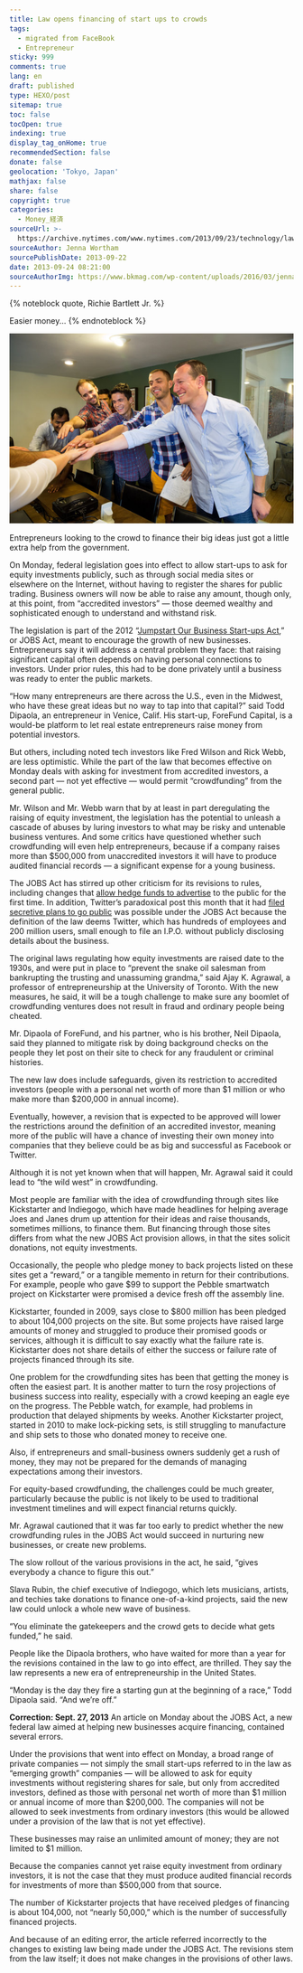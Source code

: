 ```yaml
---
title: Law opens financing of start ups to crowds
tags:
  - migrated from FaceBook
  - Entrepreneur
sticky: 999
comments: true
lang: en
draft: published
type: HEXO/post
sitemap: true
toc: false
tocOpen: true
indexing: true
display_tag_onHome: true
recommendedSection: false
donate: false
geolocation: 'Tokyo, Japan'
mathjax: false
share: false
copyright: true
categories:
  - Money_経済
sourceUrl: >-
  https://archive.nytimes.com/www.nytimes.com/2013/09/23/technology/law-opens-financing-of-start-ups-to-crowds.html
sourceAuthor: Jenna Wortham
sourcePublishDate: 2013-09-22
date: 2013-09-24 08:21:00
sourceAuthorImg: https://www.bkmag.com/wp-content/uploads/2016/03/jenna1.jpg
---
```


{% noteblock quote, Richie Bartlett Jr. %}

Easier money...
{% endnoteblock %}


 ![Todd DiPaola, far right, and his brother are starting a Web site, ForeFund Capital, as a platform for real estate investment. He expressed enthusiasm about the JOBS Act.](./Law-opens-financing-of-start-ups-to-crowds/crowdfundjump1-articleLarge.jpg)

 Entrepreneurs looking to the crowd to finance their big ideas just got a little extra help from the government.

 On Monday, federal legislation goes into effect to allow start-ups to ask for equity investments publicly, such as through social media sites or elsewhere on the Internet, without having to register the shares for public trading. Business owners will now be able to raise any amount, though only, at this point, from “accredited investors” — those deemed wealthy and sophisticated enough to understand and withstand risk.

 The legislation is part of the 2012 “[Jumpstart Our Business Start-ups Act](http://www.nytimes.com/2012/03/23/business/senate-passes-start-ups-bill-with-amendments.html?_r=1&),” or JOBS Act, meant to encourage the growth of new businesses. Entrepreneurs say it will address a central problem they face: that raising significant capital often depends on having personal connections to investors. Under prior rules, this had to be done privately until a business was ready to enter the public markets.

 “How many entrepreneurs are there across the U.S., even in the Midwest, who have these great ideas but no way to tap into that capital?” said Todd Dipaola, an entrepreneur in Venice, Calif. His start-up, ForeFund Capital, is a would-be platform to let real estate entrepreneurs raise money from potential investors.
 
 But others, including noted tech investors like Fred Wilson and Rick Webb, are less optimistic. While the part of the law that becomes effective on Monday deals with asking for investment from accredited investors, a second part — not yet effective — would permit “crowdfunding” from the general public.

 Mr. Wilson and Mr. Webb warn that by at least in part deregulating the raising of equity investment, the legislation has the potential to unleash a cascade of abuses by luring investors to what may be risky and untenable business ventures. And some critics have questioned whether such crowdfunding will even help entrepreneurs, because if a company raises more than $500,000 from unaccredited investors it will have to produce audited financial records — a significant expense for a young business.

 The JOBS Act has stirred up other criticism for its revisions to rules, including changes that [allow hedge funds to advertise](http://dealbook.nytimes.com/2013/07/10/s-e-c-lifts-advertising-ban-on-private-investments/) to the public for the first time. In addition, Twitter’s paradoxical post this month that it had [filed secretive plans to go public](http://dealbook.nytimes.com/2013/09/12/twitter-confidentially-submits-plans-for-i-p-o/) was possible under the JOBS Act because the definition of the law deems Twitter, which has hundreds of employees and 200 million users, small enough to file an I.P.O. without publicly disclosing details about the business.

 The original laws regulating how equity investments are raised date to the 1930s, and were put in place to “prevent the snake oil salesman from bankrupting the trusting and unassuming grandma,” said Ajay K. Agrawal, a professor of entrepreneurship at the University of Toronto. With the new measures, he said, it will be a tough challenge to make sure any boomlet of crowdfunding ventures does not result in fraud and ordinary people being cheated.

 Mr. Dipaola of ForeFund, and his partner, who is his brother, Neil Dipaola, said they planned to mitigate risk by doing background checks on the people they let post on their site to check for any fraudulent or criminal histories.

 The new law does include safeguards, given its restriction to accredited investors (people with a personal net worth of more than $1 million or who make more than $200,000 in annual income).

 Eventually, however, a revision that is expected to be approved will lower the restrictions around the definition of an accredited investor, meaning more of the public will have a chance of investing their own money into companies that they believe could be as big and successful as Facebook or Twitter.

 Although it is not yet known when that will happen, Mr. Agrawal said it could lead to “the wild west” in crowdfunding.

 Most people are familiar with the idea of crowdfunding through sites like Kickstarter and Indiegogo, which have made headlines for helping average Joes and Janes drum up attention for their ideas and raise thousands, sometimes millions, to finance them. But financing through those sites differs from what the new JOBS Act provision allows, in that the sites solicit donations, not equity investments.

 Occasionally, the people who pledge money to back projects listed on these sites get a “reward,” or a tangible memento in return for their contributions. For example, people who gave $99 to support the Pebble smartwatch project on Kickstarter were promised a device fresh off the assembly line.

 Kickstarter, founded in 2009, says close to $800 million has been pledged to about 104,000 projects on the site. But some projects have raised large amounts of money and struggled to produce their promised goods or services, although it is difficult to say exactly what the failure rate is. Kickstarter does not share details of either the success or failure rate of projects financed through its site.

 One problem for the crowdfunding sites has been that getting the money is often the easiest part. It is another matter to turn the rosy projections of business success into reality, especially with a crowd keeping an eagle eye on the progress. The Pebble watch, for example, had problems in production that delayed shipments by weeks. Another Kickstarter project, started in 2010 to make lock-picking sets, is still struggling to manufacture and ship sets to those who donated money to receive one.

 Also, if entrepreneurs and small-business owners suddenly get a rush of money, they may not be prepared for the demands of managing expectations among their investors.

 For equity-based crowdfunding, the challenges could be much greater, particularly because the public is not likely to be used to traditional investment timelines and will expect financial returns quickly.

 Mr. Agrawal cautioned that it was far too early to predict whether the new crowdfunding rules in the JOBS Act would succeed in nurturing new businesses, or create new problems.

 The slow rollout of the various provisions in the act, he said, “gives everybody a chance to figure this out.”

 Slava Rubin, the chief executive of Indiegogo, which lets musicians, artists, and techies take donations to finance one-of-a-kind projects, said the new law could unlock a whole new wave of business.

 “You eliminate the gatekeepers and the crowd gets to decide what gets funded,” he said.

 People like the Dipaola brothers, who have waited for more than a year for the revisions contained in the law to go into effect, are thrilled. They say the law represents a new era of entrepreneurship in the United States.

 “Monday is the day they fire a starting gun at the beginning of a race,” Todd Dipaola said. “And we’re off.”


 **Correction: Sept. 27, 2013**
 An article on Monday about the JOBS Act, a new federal law aimed at helping new businesses acquire financing, contained several errors.

 Under the provisions that went into effect on Monday, a broad range of private companies — not simply the small start-ups referred to in the law as “emerging growth” companies — will be allowed to ask for equity investments without registering shares for sale, but only from accredited investors, defined as those with personal net worth of more than $1 million or annual income of more than $200,000. The companies will not be allowed to seek investments from ordinary investors (this would be allowed under a provision of the law that is not yet effective).

 These businesses may raise an unlimited amount of money; they are not limited to $1 million.

 Because the companies cannot yet raise equity investment from ordinary investors, it is not the case that they must produce audited financial records for investments of more than $500,000 from that source.

 The number of Kickstarter projects that have received pledges of financing is about 104,000, not “nearly 50,000,” which is the number of successfully financed projects.

 And because of an editing error, the article referred incorrectly to the changes to existing law being made under the JOBS Act. The revisions stem from the law itself; it does not make changes in the provisions of other laws.

